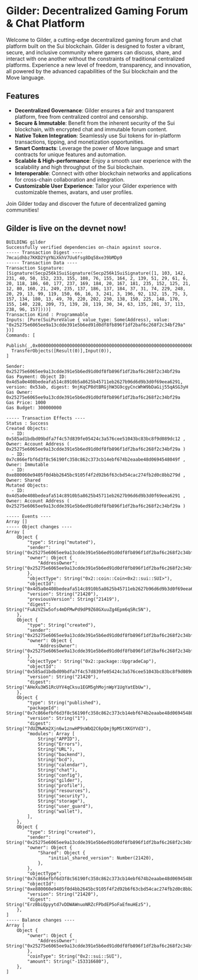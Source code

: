 # Gilder: Decentralized Gaming Forum & Chat Platform

Welcome to Gilder, a cutting-edge decentralized gaming forum and chat platform built on the Sui blockchain. Gilder is designed to foster a vibrant, secure, and inclusive community where gamers can discuss, share, and interact with one another without the constraints of traditional centralized platforms. Experience a new level of freedom, transparency, and innovation, all powered by the advanced capabilities of the Sui blockchain and the Move language.

## Features

- **Decentralized Governance**: Gilder ensures a fair and transparent platform, free from centralized control and censorship.
- **Secure & Immutable**: Benefit from the inherent security of the Sui blockchain, with encrypted chat and immutable forum content.
- **Native Token Integration**: Seamlessly use Sui tokens for in-platform transactions, tipping, and monetization opportunities.
- **Smart Contracts**: Leverage the power of Move language and smart contracts for unique features and automation.
- **Scalable & High-performance**: Enjoy a smooth user experience with the scalability and high throughput of the Sui blockchain.
- **Interoperable**: Connect with other blockchain networks and applications for cross-chain collaboration and integration.
- **Customizable User Experience**: Tailor your Gilder experience with customizable themes, avatars, and user profiles.

Join Gilder today and discover the future of decentralized gaming communities!



## Gilder is live on the devnet now!

```
BUILDING gilder
Successfully verified dependencies on-chain against source.
----- Transaction Digest ----
7mcaidhbz7KKD2YgYNiXkhV7Uu6fsg8Dq58xe39bMDp9
----- Transaction Data ----
Transaction Signature: [Signature(Secp256k1SuiSignature(Secp256k1SuiSignature([1, 103, 142, 231, 40, 50, 152, 233, 155, 108, 76, 155, 164, 2, 139, 51, 29, 61, 6, 20, 118, 186, 60, 177, 237, 169, 184, 20, 167, 181, 235, 152, 125, 21, 12, 80, 160, 21, 249, 235, 137, 186, 137, 184, 37, 31, 74, 229, 248, 20, 29, 13, 99, 119, 150, 66, 16, 3, 241, 3, 196, 92, 132, 15, 75, 3, 157, 134, 180, 13, 49, 70, 220, 202, 230, 138, 150, 225, 148, 170, 155, 140, 228, 209, 73, 139, 28, 119, 30, 34, 63, 135, 201, 37, 113, 238, 96, 157])))]
Transaction Kind : Programmable
Inputs: [Pure(SuiPureValue { value_type: Some(Address), value: "0x25275e6065ee9a13cdde391e5b6ed91d0df8fb896f1df2baf6c268f2c34bf29a" })]
Commands: [
  Publish(_,0x0000000000000000000000000000000000000000000000000000000000000001,0x0000000000000000000000000000000000000000000000000000000000000002),
  TransferObjects([Result(0)],Input(0)),
]

Sender: 0x25275e6065ee9a13cdde391e5b6ed91d0df8fb896f1df2baf6c268f2c34bf29a
Gas Payment: Object ID: 0x4d5a0e408bedeafa514c8910b5a8625b45711eb2627b96d6d9b3d0f69eea6291, version: 0x53ab, digest: 9njKqCP8dtBRGjhW3G9cgyCncWhW9bDaGij55qASG3yH 
Gas Owner: 0x25275e6065ee9a13cdde391e5b6ed91d0df8fb896f1df2baf6c268f2c34bf29a
Gas Price: 1000
Gas Budget: 300000000

----- Transaction Effects ----
Status : Success
Created Objects:
  - ID: 0x585ad1bdbd09bdfa7f4c57d839fe05424c3a576cee51043bc83bc8f9d089dc12 , Owner: Account Address ( 0x25275e6065ee9a13cdde391e5b6ed91d0df8fb896f1df2baf6c268f2c34bf29a )
  - ID: 0x7c866efbf6d3f8c56190fc358c862c373cb14ebf674b2eaabe48d0694548049f , Owner: Immutable
  - ID: 0xe880060e9405f0d4bb2645bc9105f4f2d92b6f63cbd54cac274fb2d0c8bb279d , Owner: Shared
Mutated Objects:
  - ID: 0x4d5a0e408bedeafa514c8910b5a8625b45711eb2627b96d6d9b3d0f69eea6291 , Owner: Account Address ( 0x25275e6065ee9a13cdde391e5b6ed91d0df8fb896f1df2baf6c268f2c34bf29a )

----- Events ----
Array []
----- Object changes ----
Array [
    Object {
        "type": String("mutated"),
        "sender": String("0x25275e6065ee9a13cdde391e5b6ed91d0df8fb896f1df2baf6c268f2c34bf29a"),
        "owner": Object {
            "AddressOwner": String("0x25275e6065ee9a13cdde391e5b6ed91d0df8fb896f1df2baf6c268f2c34bf29a"),
        },
        "objectType": String("0x2::coin::Coin<0x2::sui::SUI>"),
        "objectId": String("0x4d5a0e408bedeafa514c8910b5a8625b45711eb2627b96d6d9b3d0f69eea6291"),
        "version": String("21420"),
        "previousVersion": String("21419"),
        "digest": String("FuAzVZSw5ofs4mDFMwPd9dP9Z68GXuuZg4Epm6qSRc5N"),
    },
    Object {
        "type": String("created"),
        "sender": String("0x25275e6065ee9a13cdde391e5b6ed91d0df8fb896f1df2baf6c268f2c34bf29a"),
        "owner": Object {
            "AddressOwner": String("0x25275e6065ee9a13cdde391e5b6ed91d0df8fb896f1df2baf6c268f2c34bf29a"),
        },
        "objectType": String("0x2::package::UpgradeCap"),
        "objectId": String("0x585ad1bdbd09bdfa7f4c57d839fe05424c3a576cee51043bc83bc8f9d089dc12"),
        "version": String("21420"),
        "digest": String("AHeXu3W51RcUYV4qCksu1EGM5ghMojnWpY1UgYatEbUw"),
    },
    Object {
        "type": String("published"),
        "packageId": String("0x7c866efbf6d3f8c56190fc358c862c373cb14ebf674b2eaabe48d0694548049f"),
        "version": String("1"),
        "digest": String("7dUZMwKm2Xjn6w1znwHP9sWbQ2C6pQmj9pMStXKGYVd3"),
        "modules": Array [
            String("APPID"),
            String("Errors"),
            String("URL"),
            String("backend"),
            String("bcd"),
            String("calendar"),
            String("chat"),
            String("config"),
            String("gilder"),
            String("profile"),
            String("resources"),
            String("security"),
            String("storage"),
            String("user_guard"),
            String("wallet"),
        ],
    },
    Object {
        "type": String("created"),
        "sender": String("0x25275e6065ee9a13cdde391e5b6ed91d0df8fb896f1df2baf6c268f2c34bf29a"),
        "owner": Object {
            "Shared": Object {
                "initial_shared_version": Number(21420),
            },
        },
        "objectType": String("0x7c866efbf6d3f8c56190fc358c862c373cb14ebf674b2eaabe48d0694548049f::profile::General"),
        "objectId": String("0xe880060e9405f0d4bb2645bc9105f4f2d92b6f63cbd54cac274fb2d0c8bb279d"),
        "version": String("21420"),
        "digest": String("ErzBbiQpyytd7vDDWAWnuoNRZcFPbdEP5oFaEfmuHEz5"),
    },
]
----- Balance changes ----
Array [
    Object {
        "owner": Object {
            "AddressOwner": String("0x25275e6065ee9a13cdde391e5b6ed91d0df8fb896f1df2baf6c268f2c34bf29a"),
        },
        "coinType": String("0x2::sui::SUI"),
        "amount": String("-153316680"),
    },
]



```
